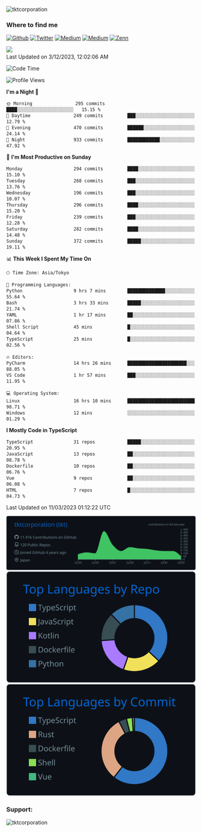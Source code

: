<p align="left"> <img src="https://komarev.com/ghpvc/?username=tktcorporation&label=Profile%20views&color=0e75b6&style=flat" alt="tktcorporation" /> </p>

<h3>Where to find me</h3>
<p>
<a href="https://github.com/tktcorporation" target="_blank"><img alt="Github" src="https://img.shields.io/badge/GitHub-%2312100E.svg?&style=for-the-badge&logo=Github&logoColor=white" /></a>
<a href="https://twitter.com/tktcorporation" target="_blank"><img alt="Twitter" src="https://img.shields.io/badge/twitter-%231DA1F2.svg?&style=for-the-badge&logo=twitter&logoColor=white" /></a>
<a href="https://www.linkedin.com/in/tktcorporation" target="_blank"><img alt="Medium" src="https://img.shields.io/badge/linkdin-0a66c2.svg?&style=for-the-badge&logo=linkedin&logoColor=white" /></a>
<a href="https://qiita.com/tktcorporation" target="_blank"><img alt="Medium" src="https://img.shields.io/badge/qiita-55C500.svg?&style=for-the-badge&logo=qiita&logoColor=white" /></a>
<a href="https://zenn.dev/tktcorporation" target="_blank"><img alt="Zenn" src="https://img.shields.io/badge/Zenn-3EA8FF.svg?&style=for-the-badge&logo=Zenn&logoColor=white" /></a>
</p>

<!--START_SECTION:lapras-card-->
<a href="https://lapras.com/public/tktcorporation" target="_blank" rel="noopener noreferrer"><img src="https://lapras-card-generator.vercel.app/api/svg?e=3.89&b=3.48&i=3.58&b1=%23232323&b2=%236d6d6d&i1=%23212121&i2=%23818181&l=en" width="300" ></a>  
Last Updated on 3/12/2023, 12:02:06 AM
<!--END_SECTION:lapras-card-->
  
<!--START_SECTION:waka-->
![Code Time](http://img.shields.io/badge/Code%20Time-905%20hrs%2044%20mins-blue)

![Profile Views](http://img.shields.io/badge/Profile%20Views-24-blue)

**I'm a Night 🦉** 

```text
🌞 Morning                295 commits         ████░░░░░░░░░░░░░░░░░░░░░   15.15 % 
🌆 Daytime                249 commits         ███░░░░░░░░░░░░░░░░░░░░░░   12.79 % 
🌃 Evening                470 commits         ██████░░░░░░░░░░░░░░░░░░░   24.14 % 
🌙 Night                  933 commits         ████████████░░░░░░░░░░░░░   47.92 % 
```
📅 **I'm Most Productive on Sunday** 

```text
Monday                   294 commits         ████░░░░░░░░░░░░░░░░░░░░░   15.10 % 
Tuesday                  268 commits         ███░░░░░░░░░░░░░░░░░░░░░░   13.76 % 
Wednesday                196 commits         ███░░░░░░░░░░░░░░░░░░░░░░   10.07 % 
Thursday                 296 commits         ████░░░░░░░░░░░░░░░░░░░░░   15.20 % 
Friday                   239 commits         ███░░░░░░░░░░░░░░░░░░░░░░   12.28 % 
Saturday                 282 commits         ████░░░░░░░░░░░░░░░░░░░░░   14.48 % 
Sunday                   372 commits         █████░░░░░░░░░░░░░░░░░░░░   19.11 % 
```


📊 **This Week I Spent My Time On** 

```text
🕑︎ Time Zone: Asia/Tokyo

💬 Programming Languages: 
Python                   9 hrs 7 mins        ██████████████░░░░░░░░░░░   55.64 % 
Bash                     3 hrs 33 mins       █████░░░░░░░░░░░░░░░░░░░░   21.74 % 
YAML                     1 hr 17 mins        ██░░░░░░░░░░░░░░░░░░░░░░░   07.86 % 
Shell Script             45 mins             █░░░░░░░░░░░░░░░░░░░░░░░░   04.64 % 
TypeScript               25 mins             █░░░░░░░░░░░░░░░░░░░░░░░░   02.56 % 

🔥 Editors: 
PyCharm                  14 hrs 26 mins      ██████████████████████░░░   88.05 % 
VS Code                  1 hr 57 mins        ███░░░░░░░░░░░░░░░░░░░░░░   11.95 % 

💻 Operating System: 
Linux                    16 hrs 10 mins      █████████████████████████   98.71 % 
Windows                  12 mins             ░░░░░░░░░░░░░░░░░░░░░░░░░   01.29 % 
```

**I Mostly Code in TypeScript** 

```text
TypeScript               31 repos            █████░░░░░░░░░░░░░░░░░░░░   20.95 % 
JavaScript               13 repos            ██░░░░░░░░░░░░░░░░░░░░░░░   08.78 % 
Dockerfile               10 repos            ██░░░░░░░░░░░░░░░░░░░░░░░   06.76 % 
Vue                      9 repos             ██░░░░░░░░░░░░░░░░░░░░░░░   06.08 % 
HTML                     7 repos             █░░░░░░░░░░░░░░░░░░░░░░░░   04.73 % 
```




 Last Updated on 11/03/2023 01:12:22 UTC
<!--END_SECTION:waka-->

[![](https://raw.githubusercontent.com/tktcorporation/tktcorporation/master/profile-summary-card-output/github_dark/0-profile-details.svg)](https://github.com/vn7n24fzkq/github-profile-summary-cards)
[![](https://raw.githubusercontent.com/tktcorporation/tktcorporation/master/profile-summary-card-output/github_dark/1-repos-per-language.svg)](https://github.com/vn7n24fzkq/github-profile-summary-cards) [![](https://raw.githubusercontent.com/tktcorporation/tktcorporation/master/profile-summary-card-output/github_dark/2-most-commit-language.svg)](https://github.com/vn7n24fzkq/github-profile-summary-cards)

<h3 align="left">Support:</h3>
<p><a href="https://www.buymeacoffee.com/tktcorporation"> <img align="left" src="https://cdn.buymeacoffee.com/buttons/v2/default-yellow.png" height="50" width="210" alt="tktcorporation" /></a></p><br><br>

